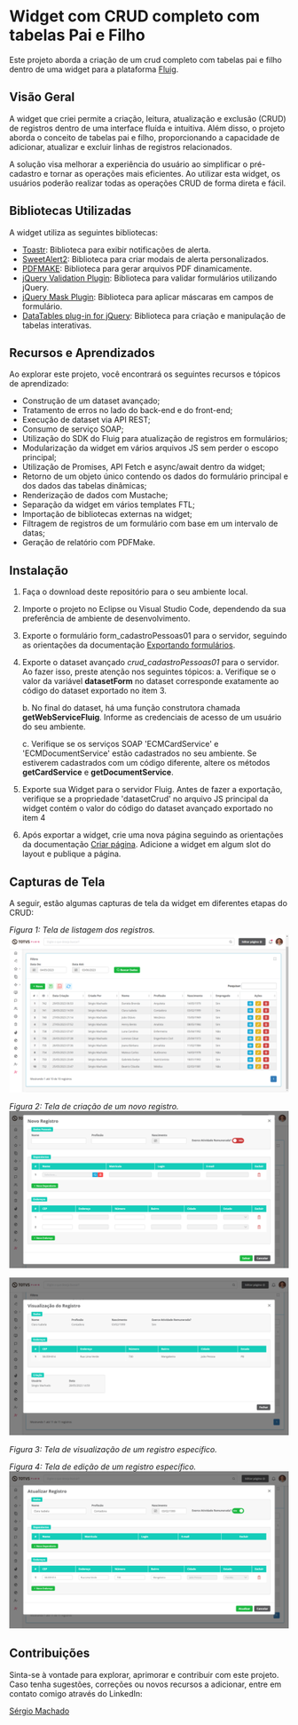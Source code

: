 # Widget com CRUD completo com tabelas Pai e Filho

Este projeto aborda a criação de um crud completo com tabelas pai e filho dentro de uma widget para a plataforma [Fluig](https://www.totvs.com/fluig/).

## Visão Geral

A widget que criei permite a criação, leitura, atualização e exclusão (CRUD) de registros dentro de uma interface fluída e intuitiva. Além disso, o projeto aborda o conceito de tabelas pai e filho, proporcionando a capacidade de adicionar, atualizar e excluir linhas de registros relacionados.

A solução visa melhorar a experiência do usuário ao simplificar o pré-cadastro e tornar as operações mais eficientes. Ao utilizar esta widget, os usuários poderão realizar todas as operações CRUD de forma direta e fácil.

## Bibliotecas Utilizadas

A widget utiliza as seguintes bibliotecas:

- [Toastr](https://github.com/CodeSeven/toastr): Biblioteca para exibir notificações de alerta.
- [SweetAlert2](https://sweetalert2.github.io/): Biblioteca para criar modais de alerta personalizados.
- [PDFMAKE](https://pdfmake.github.io/docs/): Biblioteca para gerar arquivos PDF dinamicamente.
- [jQuery Validation Plugin](https://jqueryvalidation.org/): Biblioteca para validar formulários utilizando jQuery.
- [jQuery Mask Plugin](https://igorescobar.github.io/jQuery-Mask-Plugin/): Biblioteca para aplicar máscaras em campos de formulário.
- [DataTables plug-in for jQuery](https://datatables.net/): Biblioteca para criação e manipulação de tabelas interativas.


## Recursos e Aprendizados
Ao explorar este projeto, você encontrará os seguintes recursos e tópicos de aprendizado:

- Construção de um dataset avançado;
- Tratamento de erros no lado do back-end e do front-end;
- Execução de dataset via API REST;
- Consumo de serviço SOAP;
- Utilização do SDK do Fluig para atualização de registros em formulários;
- Modularização da widget em vários arquivos JS sem perder o escopo principal;
- Utilização de Promises, API Fetch e async/await dentro da widget;
- Retorno de um objeto único contendo os dados do formulário principal e dos dados das tabelas dinâmicas;
- Renderização de dados com Mustache;
- Separação da widget em vários templates FTL;
- Importação de bibliotecas externas na widget;
- Filtragem de registros de um formulário com base em um intervalo de datas;
- Geração de relatório com PDFMake.

## Instalação
1. Faça o download deste repositório para o seu ambiente local.
2. Importe o projeto no Eclipse ou Visual Studio Code, dependendo da sua preferência de ambiente de desenvolvimento.
3. Exporte o formulário form_cadastroPessoas01 para o servidor, seguindo as orientações da documentação [Exportando formulários](https://tdn.totvs.com/pages/releaseview.action?pageId=239018344#samples-3).
4. Exporte o dataset avançado *crud_cadastroPessoas01* para o servidor. Ao fazer isso, preste atenção nos seguintes tópicos:
   a. Verifique se o valor da variável **datasetForm** no dataset corresponde exatamente ao código do dataset exportado no item 3.

   b. No final do dataset, há uma função construtora chamada **getWebServiceFluig**. Informe as credenciais de acesso de um usuário do seu ambiente.

   c. Verifique se os serviços SOAP 'ECMCardService' e 'ECMDocumentService' estão cadastrados no seu ambiente. Se estiverem cadastrados com um código diferente, altere os métodos **getCardService** e **getDocumentService**.

5. Exporte sua Widget para o servidor Fluig. Antes de fazer a exportação, verifique se a propriedade 'datasetCrud' no arquivo JS principal da widget contém o valor do código do dataset avançado exportado no item 4

6. Após exportar a widget, crie uma nova página seguindo as orientações da documentação [Criar página](https://tdn.totvs.com/pages/releaseview.action?pageId=234455933). Adicione a widget em algum slot do layout e publique a página.


## Capturas de Tela

A seguir, estão algumas capturas de tela da widget em diferentes etapas do CRUD:

*Figura 1: Tela de listagem dos registros.*
![Tela de Listagem dos Registros](https://github.com/sergiomachadosilva/wgtCadastroPessoas/blob/master/forms/form_cadastroPessoas01/listagem_registros.png)

*Figura 2: Tela de criação de um novo registro.*
![Tela de Criação de um novo Registro](https://github.com/sergiomachadosilva/wgtCadastroPessoas/blob/master/forms/form_cadastroPessoas01/modal_criacao_registro.png)

![Tela de Visualização de um Registro Específico](https://github.com/sergiomachadosilva/wgtCadastroPessoas/blob/master/forms/form_cadastroPessoas01/modal_visualizacao_registro.png)

*Figura 3: Tela de visualização de um registro específico.*

*Figura 4: Tela de edição de um registro específico.*
![Tela de Edição de um Registro Específico](https://github.com/sergiomachadosilva/wgtCadastroPessoas/blob/master/forms/form_cadastroPessoas01/modal_edicao_registro.png)


## Contribuições

Sinta-se à vontade para explorar, aprimorar e contribuir com este projeto. Caso tenha sugestões, correções ou novos recursos a adicionar, entre em contato comigo através do LinkedIn:

[Sérgio Machado](https://www.linkedin.com/in/sergio-machado-analista-fluig)